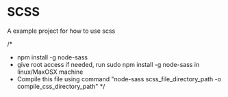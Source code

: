 # SCSS
A example project for how to use scss

/*
 * npm install -g node-sass
 * give root access if needed, run sudo npm install -g node-sass in linux/MaxOSX machine
 * Compile this file using command "node-sass scss_file_directory_path -o compile_css_directory_path"
 */
